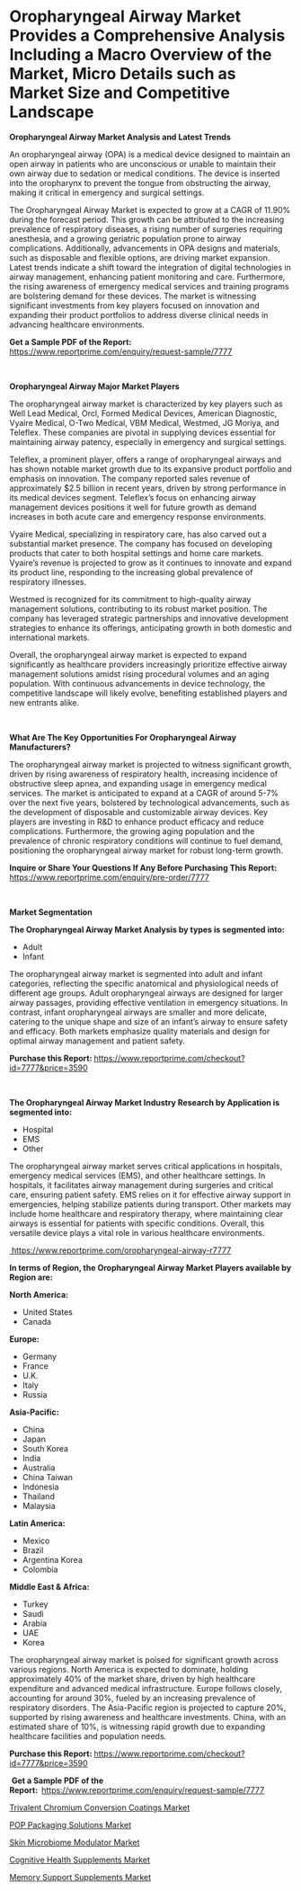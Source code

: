 <p><h1>Oropharyngeal Airway Market Provides a Comprehensive Analysis Including a Macro Overview of the Market, Micro Details such as Market Size and Competitive Landscape</h1></p><p><strong>Oropharyngeal Airway Market Analysis and Latest Trends</strong></p>
<p><p>An oropharyngeal airway (OPA) is a medical device designed to maintain an open airway in patients who are unconscious or unable to maintain their own airway due to sedation or medical conditions. The device is inserted into the oropharynx to prevent the tongue from obstructing the airway, making it critical in emergency and surgical settings. </p><p>The Oropharyngeal Airway Market is expected to grow at a CAGR of 11.90% during the forecast period. This growth can be attributed to the increasing prevalence of respiratory diseases, a rising number of surgeries requiring anesthesia, and a growing geriatric population prone to airway complications. Additionally, advancements in OPA designs and materials, such as disposable and flexible options, are driving market expansion. Latest trends indicate a shift toward the integration of digital technologies in airway management, enhancing patient monitoring and care. Furthermore, the rising awareness of emergency medical services and training programs are bolstering demand for these devices. The market is witnessing significant investments from key players focused on innovation and expanding their product portfolios to address diverse clinical needs in advancing healthcare environments.</p></p>
<p><strong>Get a Sample PDF of the Report:&nbsp;</strong> <a href="https://www.reportprime.com/enquiry/request-sample/7777?utm_campaign=1838&utm_medium=2&utm_source=Github&utm_content=ia&utm_term=25112024&utm_id=oropharyngeal-airway">https://www.reportprime.com/enquiry/request-sample/7777</a></p>
<p>&nbsp;</p>
<p><strong>Oropharyngeal Airway Major Market Players</strong></p>
<p><p>The oropharyngeal airway market is characterized by key players such as Well Lead Medical, Orcl, Formed Medical Devices, American Diagnostic, Vyaire Medical, O-Two Medical, VBM Medical, Westmed, JG Moriya, and Teleflex. These companies are pivotal in supplying devices essential for maintaining airway patency, especially in emergency and surgical settings.</p><p>Teleflex, a prominent player, offers a range of oropharyngeal airways and has shown notable market growth due to its expansive product portfolio and emphasis on innovation. The company reported sales revenue of approximately $2.5 billion in recent years, driven by strong performance in its medical devices segment. Teleflex’s focus on enhancing airway management devices positions it well for future growth as demand increases in both acute care and emergency response environments.</p><p>Vyaire Medical, specializing in respiratory care, has also carved out a substantial market presence. The company has focused on developing products that cater to both hospital settings and home care markets. Vyaire’s revenue is projected to grow as it continues to innovate and expand its product line, responding to the increasing global prevalence of respiratory illnesses.</p><p>Westmed is recognized for its commitment to high-quality airway management solutions, contributing to its robust market position. The company has leveraged strategic partnerships and innovative development strategies to enhance its offerings, anticipating growth in both domestic and international markets.</p><p>Overall, the oropharyngeal airway market is expected to expand significantly as healthcare providers increasingly prioritize effective airway management solutions amidst rising procedural volumes and an aging population. With continuous advancements in device technology, the competitive landscape will likely evolve, benefiting established players and new entrants alike.</p></p>
<p>&nbsp;</p>
<p><strong>What Are The Key Opportunities For Oropharyngeal Airway Manufacturers?</strong></p>
<p><p>The oropharyngeal airway market is projected to witness significant growth, driven by rising awareness of respiratory health, increasing incidence of obstructive sleep apnea, and expanding usage in emergency medical services. The market is anticipated to expand at a CAGR of around 5-7% over the next five years, bolstered by technological advancements, such as the development of disposable and customizable airway devices. Key players are investing in R&D to enhance product efficacy and reduce complications. Furthermore, the growing aging population and the prevalence of chronic respiratory conditions will continue to fuel demand, positioning the oropharyngeal airway market for robust long-term growth.</p></p>
<p><strong>Inquire or Share Your Questions If Any Before Purchasing This Report:</strong> <a href="https://www.reportprime.com/enquiry/pre-order/7777?utm_campaign=1838&utm_medium=2&utm_source=Github&utm_content=ia&utm_term=25112024&utm_id=oropharyngeal-airway">https://www.reportprime.com/enquiry/pre-order/7777</a></p>
<p>&nbsp;</p>
<p><strong>Market Segmentation</strong></p>
<p><strong>The Oropharyngeal Airway Market Analysis by types is segmented into:</strong></p>
<p><ul><li>Adult</li><li>Infant</li></ul></p>
<p><p>The oropharyngeal airway market is segmented into adult and infant categories, reflecting the specific anatomical and physiological needs of different age groups. Adult oropharyngeal airways are designed for larger airway passages, providing effective ventilation in emergency situations. In contrast, infant oropharyngeal airways are smaller and more delicate, catering to the unique shape and size of an infant’s airway to ensure safety and efficacy. Both markets emphasize quality materials and design for optimal airway management and patient safety.</p></p>
<p><strong>Purchase this Report:&nbsp;</strong><a href="https://www.reportprime.com/checkout?id=7777&price=3590&utm_campaign=1838&utm_medium=2&utm_source=Github&utm_content=ia&utm_term=25112024&utm_id=oropharyngeal-airway">https://www.reportprime.com/checkout?id=7777&price=3590</a></p>
<p>&nbsp;</p>
<p><strong>The Oropharyngeal Airway Market Industry Research by Application is segmented into:</strong></p>
<p><ul><li>Hospital</li><li>EMS</li><li>Other</li></ul></p>
<p><p>The oropharyngeal airway market serves critical applications in hospitals, emergency medical services (EMS), and other healthcare settings. In hospitals, it facilitates airway management during surgeries and critical care, ensuring patient safety. EMS relies on it for effective airway support in emergencies, helping stabilize patients during transport. Other markets may include home healthcare and respiratory therapy, where maintaining clear airways is essential for patients with specific conditions. Overall, this versatile device plays a vital role in various healthcare environments.</p></p>
<p><a href="https://www.reportprime.com/oropharyngeal-airway-r7777?utm_campaign=1838&utm_medium=2&utm_source=Github&utm_content=ia&utm_term=25112024&utm_id=oropharyngeal-airway">&nbsp;https://www.reportprime.com/oropharyngeal-airway-r7777</a></p>
<p><strong>In terms of Region, the Oropharyngeal Airway Market Players available by Region are:</strong></p>
<p>
    <p> <strong> North America: </strong>
        <ul>
            <li>United States</li>
            <li>Canada</li>
        </ul>
        </p> 
    <p> <strong> Europe: </strong>
        <ul>
            <li>Germany</li>
            <li>France</li>
            <li>U.K.</li>
            <li>Italy</li>
            <li>Russia</li>
        </ul>
        </p> 
    <p> <strong> Asia-Pacific: </strong>
        <ul>
            <li>China</li>
            <li>Japan</li>
            <li>South Korea</li>
            <li>India</li>
            <li>Australia</li>
            <li>China Taiwan</li>
            <li>Indonesia</li>
            <li>Thailand</li>
            <li>Malaysia</li>
        </ul>
        </p> 
    <p> <strong> Latin America: </strong>
        <ul>
            <li>Mexico</li>
            <li>Brazil</li>
            <li>Argentina Korea</li>
            <li>Colombia</li>
        </ul>
        </p> 
    <p> <strong> Middle East & Africa: </strong>
        <ul>
            <li>Turkey</li>
            <li>Saudi</li>
            <li>Arabia</li>
            <li>UAE</li>
            <li>Korea</li>
        </ul>
    </p>
    </p>
<p><p>The oropharyngeal airway market is poised for significant growth across various regions. North America is expected to dominate, holding approximately 40% of the market share, driven by high healthcare expenditure and advanced medical infrastructure. Europe follows closely, accounting for around 30%, fueled by an increasing prevalence of respiratory disorders. The Asia-Pacific region is projected to capture 20%, supported by rising awareness and healthcare investments. China, with an estimated share of 10%, is witnessing rapid growth due to expanding healthcare facilities and population needs.</p></p>
<p><strong>Purchase this Report: </strong><a href="https://www.reportprime.com/checkout?id=7777&price=3590&utm_campaign=1838&utm_medium=2&utm_source=Github&utm_content=ia&utm_term=25112024&utm_id=oropharyngeal-airway">https://www.reportprime.com/checkout?id=7777&price=3590</a></p>
<p>&nbsp;<strong>Get a Sample PDF of the Report:&nbsp;&nbsp;</strong><a href="https://www.reportprime.com/enquiry/request-sample/7777?utm_campaign=1838&utm_medium=2&utm_source=Github&utm_content=ia&utm_term=25112024&utm_id=oropharyngeal-airway">https://www.reportprime.com/enquiry/request-sample/7777</a></p>
<p><strong></strong></p>
<p><p><a href="https://issuu.com/reportprime-2/docs/trivalent-chromium-conversion-coati_b786df2ffbe168?utm_campaign=1838&utm_medium=2&utm_source=Github&utm_content=ia&utm_term=25112024&utm_id=oropharyngeal-airway">Trivalent Chromium Conversion Coatings Market</a></p><p><a href="https://issuu.com/reportprime-2/docs/pop-packaging-solutions-market-size_83d3b85b8eff6c?utm_campaign=1838&utm_medium=2&utm_source=Github&utm_content=ia&utm_term=25112024&utm_id=oropharyngeal-airway">POP Packaging Solutions Market</a></p><p><a href="https://github.com/pizolina/Market-Research-Report-List-6/blob/main/skin-microbiome-modulator-market.md?utm_campaign=1838&utm_medium=2&utm_source=Github&utm_content=ia&utm_term=25112024&utm_id=oropharyngeal-airway">Skin Microbiome Modulator Market</a></p><p><a href="https://www.linkedin.com/pulse/global-cognitive-health-supplements-market-size-trends-avttc?utm_campaign=1838&utm_medium=2&utm_source=Github&utm_content=ia&utm_term=25112024&utm_id=oropharyngeal-airway">Cognitive Health Supplements Market</a></p><p><a href="https://www.linkedin.com/pulse/memory-support-supplements-market-growth-segmentation-regional-fdncc?utm_campaign=1838&utm_medium=2&utm_source=Github&utm_content=ia&utm_term=25112024&utm_id=oropharyngeal-airway">Memory Support Supplements Market</a></p></p>
